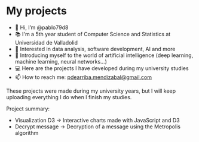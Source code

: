 # My projects
- 👋 Hi, I’m @pablo79d8
- 📚 I'm a 5th year student of Computer Science and Statistics at Universidad de Valladolid
- 👀 Interested in data analysis, software development, AI and more
- 🌱 Introducing myself to the world of artificial intelligence (deep learning, machine learning, neural networks...)
- 💻 Here are the projects I have developed during my university studies
- 📫 How to reach me: pdearriba.mendizabal@gmail.com

These projects were made during my university years, but I will keep uploading everything I do when I finish my studies.

Project summary:
- Visualization D3 -> Interactive charts made with JavaScript and D3
- Decrypt message -> Decryption of a message using the Metropolis algorithm

